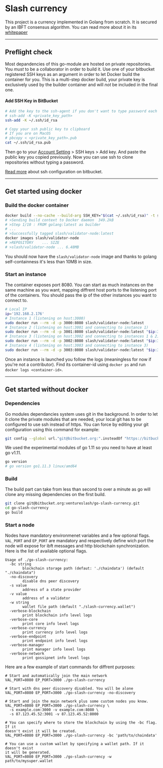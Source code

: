 # Slash currency
This project is a currency implemented in Golang from scratch. It is secured by
an IBFT consensus algorithm. You can read more about it in its
[whitepaper](todo://link)

---
## Preflight check
Most depandencies of this go-module are hosted on private repositories. You
*must* to be a collaborator in order to build it. Use one of your bitbucket
registered SSH keys as an argument in order to let Docker build the container
for you. This is a multi-step docker build, your private key is exclusively used
by the builder container and will *not* be included in the final one.

#### Add SSH Key in BitBucket

```sh
# Add the key to the ssh-agent if you don't want to type password each time you use the key
# ssh-add -K <private_key_path>
ssh-add -K ~/.ssh/id_rsa

# Copy your ssh public key to clipboard
# If you are on MacOS
# pbcopy < <private_key_path>.pub
cat ~/.ssh/id_rsa.pub
```

Then go to your [Account Setting](https://bitbucket.org/account) > SSH keys >
Add key. And paste the public key you copied previously. Now you can use ssh
to clone repositories without typing a password.

[Read more](https://confluence.atlassian.com/bitbucketserver/using-ssh-keys-to-secure-git-operations-776639772.html) about ssh configuration on bitbucket.


---
## Get started using docker

### Build the docker container

```sh
docker build --no-cache --build-arg SSH_KEY="$(cat ~/.ssh/id_rsa)" -t slash/validator-node .
# >Sending build context to Docker daemon  349.2kB
# >Step 1/10 : FROM golang:latest as builder
# ...
# >Successfully tagged slash/validator-node:latest
docker images slash/validator-node
# >REPOSITORY    ... SIZE
# >slash/validator-node ... 6.48MB
```

You should now have the `slash/validator-node` image and thanks to golang self-containness
it's less than 10MB in size.


### Start an instance
The container exposes port 8080. You can start as much instances on the same
machine as you want, mapping diffrent host ports to the listening port of the
containers. You should pass the ip of the other instances you want to connect
to.

```sh
# Local IP
ip='192.168.2.176'
# Instance 1 (listening on host:3000)
sudo docker run --rm -d -p 3000:8080 slash/validator-node:latest
# Instance 2 (listening on host:3001 and connecting to instance 1)
sudo docker run --rm -d -p 3001:8080 slash/validator-node:latest "$ip:3000"
# Instance 3 (listening on host:3002 and connecting to instances 1 & 2)
sudo docker run --rm -d -p 3002:8080 slash/validator-node:latest "$ip:3000" "$ip:3001"
# Instance 4 (listening on host:3003 and connecting to instance 3)
sudo docker run --rm -d -p 3003:8080 slash/validator-node:latest "$ip:3002"
```

Once an instance is launched you follow the logs (meaningless for now if you're
not a contributor). Find its container-id using `docker ps` and run `docker
logs <container-id>`.



---
## Get started without docker
### Dependencies

Go modules dependancies system uses git in the background. In order to let it
clone the private modules that are needed, your local git has to be configured
to use ssh instead of https. You can force by editing your git configuration
using this command for example:
```sh
git config --global url."git@bitbucket.org:".insteadOf "https://bitbucket.org/"
```

We used the experimental modules of go 1.11 so you need to have at least go
v1.11.
```sh
go version
# go version go1.11.3 linux/amd64
```

### Build
The build part can take from less than second to over a minute as go will
clone any missing dependencies on the first build.
```sh
git clone git@bitbucket.org:ventureslash/go-slash-currency.git
cd go-slash-currency
go build
```
### Start a node
Nodes have mandatory environmenet variables and a few optional flags.
`VAL_PORT` and `EP_PORT` are mandatory and respectively define wich port the
node will expose for ibft messages and http blockchain synchronization. Here is
the list of available optional flags.
```
Usage of ./go-slash-currency:
  -bc string
    	blockchain storage path (defaut: './chaindata') (default "./chaindata")
  -no-discovery
    	disable dns peer discovery
  -s value
    	address of a state provider
  -v value
    	address of a validator
  -w string
    	wallet file path (default "./slash-currency.wallet")
  -verbose-blockchain
    	print blockchain info level logs
  -verbose-core
    	print core info level logs
  -verbose-currency
    	print currency info level logs
  -verbose-endpoint
    	print endpoint info level logs
  -verbose-manager
    	print manager info level logs
  -verbose-network
    	print gossipnet info level logs
```

Here are a few example of start commands for diffrent purposes:
```
# Start and automatically join the main network
VAL_PORT=8080 EP_PORT=3000 ./go-slash-currency

# Start with dns peer discovery disabled. You will be alone
VAL_PORT=8080 EP_PORT=3000 ./go-slash-currency -no-discovery

# Start and join the main network plus some custom nodes you know.
VAL_PORT=8080 EP_PORT=3000 ./go-slash-currency \
  -s example.com:3000 -v example.com:8080 \
  -s 87.123.45.52:3001 -v 87.123.45.52:8000

# You can specify where to store the blockchain by using the -bc flag. If it
doesn't exist it will be created.
VAL_PORT=8080 EP_PORT=3000 ./go-slash-currency -bc 'path/to/chaindata'

# You can use a custom wallet by specifying a wallet path. If it doesn't exist
it will be generated.
VAL_PORT=8080 EP_PORT=3000 ./go-slash-currency -w path/to/mysuper.wallet
```

